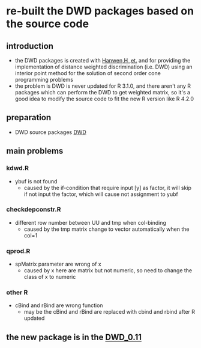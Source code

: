 # re-built the DWD packages based on the source code
## introduction
- the DWD packages is created with [Hanwen,H ,et.](https://academic.oup.com/bioinformatics/article/28/8/1182/195830?login=false) and for providing the implementation of distance weighted discrimination (i.e. DWD) using an interior point method for the solution of second order cone programming problems
- the problem is DWD is never updated for R 3.1.0, and there aren't any R packages which can perform the DWD to get weighted matrix, so it's a good idea to modify the source code to fit the new R version like R 4.2.0
## preparation
- DWD source packages [DWD](https://cran.r-project.org/src/contrib/Archive/DWD/)
## main problems
### kdwd.R
- ybuf is not found
  - caused by the if-condition that require input [y] as factor, it will skip if not input the factor, which will cause not assignment to yubf
### checkdepconstr.R
- different row number between UU and tmp when col-binding
  - caused by the tmp matrix change to vector automatically when the col=1
### qprod.R
- spMatrix parameter are wrong of x
  - caused by x here are matrix but not numeric, so need to change the class of x to numeric
### other R
- cBind and rBind are wrong function
  - may be the cBind and rBind are replaced with cbind and rbind after R updated

## the new package is in the [DWD_0.11](https://github.com/champeil/play_software/blob/main/R_package/DWD/DWD_0.11.tar.gz)
